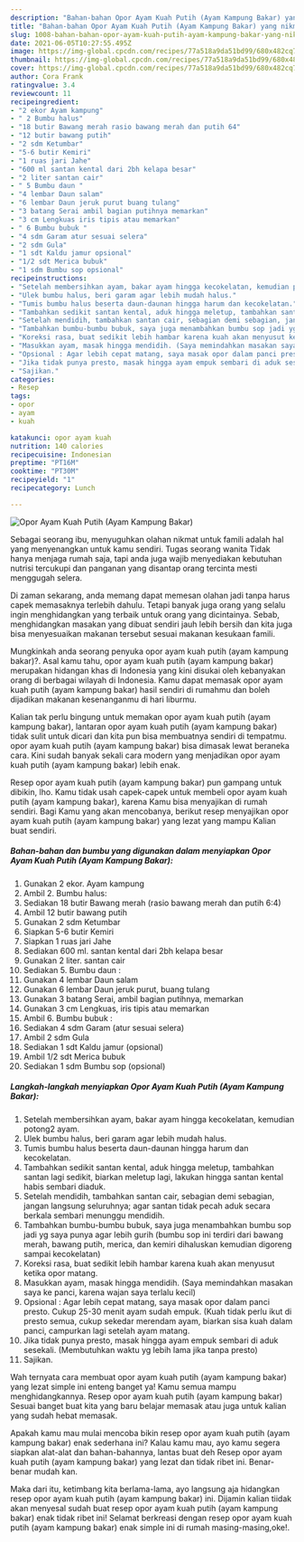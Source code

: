 ```yaml
---
description: "Bahan-bahan Opor Ayam Kuah Putih (Ayam Kampung Bakar) yang nikmat Untuk Jualan"
title: "Bahan-bahan Opor Ayam Kuah Putih (Ayam Kampung Bakar) yang nikmat Untuk Jualan"
slug: 1008-bahan-bahan-opor-ayam-kuah-putih-ayam-kampung-bakar-yang-nikmat-untuk-jualan
date: 2021-06-05T10:27:55.495Z
image: https://img-global.cpcdn.com/recipes/77a518a9da51bd99/680x482cq70/opor-ayam-kuah-putih-ayam-kampung-bakar-foto-resep-utama.jpg
thumbnail: https://img-global.cpcdn.com/recipes/77a518a9da51bd99/680x482cq70/opor-ayam-kuah-putih-ayam-kampung-bakar-foto-resep-utama.jpg
cover: https://img-global.cpcdn.com/recipes/77a518a9da51bd99/680x482cq70/opor-ayam-kuah-putih-ayam-kampung-bakar-foto-resep-utama.jpg
author: Cora Frank
ratingvalue: 3.4
reviewcount: 11
recipeingredient:
- "2 ekor Ayam kampung"
- " 2 Bumbu halus"
- "18 butir Bawang merah rasio bawang merah dan putih 64"
- "12 butir bawang putih"
- "2 sdm Ketumbar"
- "5-6 butir Kemiri"
- "1 ruas jari Jahe"
- "600 ml santan kental dari 2bh kelapa besar"
- "2 liter santan cair"
- " 5 Bumbu daun "
- "4 lembar Daun salam"
- "6 lembar Daun jeruk purut buang tulang"
- "3 batang Serai ambil bagian putihnya memarkan"
- "3 cm Lengkuas iris tipis atau memarkan"
- " 6 Bumbu bubuk "
- "4 sdm Garam atur sesuai selera"
- "2 sdm Gula"
- "1 sdt Kaldu jamur opsional"
- "1/2 sdt Merica bubuk"
- "1 sdm Bumbu sop opsional"
recipeinstructions:
- "Setelah membersihkan ayam, bakar ayam hingga kecokelatan, kemudian potong2 ayam."
- "Ulek bumbu halus, beri garam agar lebih mudah halus."
- "Tumis bumbu halus beserta daun-daunan hingga harum dan kecokelatan."
- "Tambahkan sedikit santan kental, aduk hingga meletup, tambahkan santan lagi sedikit, biarkan meletup lagi, lakukan hingga santan kental habis sembari diaduk."
- "Setelah mendidih, tambahkan santan cair, sebagian demi sebagian, jangan langsung seluruhnya; agar santan tidak pecah aduk secara berkala sembari menunggu mendidih."
- "Tambahkan bumbu-bumbu bubuk, saya juga menambahkan bumbu sop jadi yg saya punya agar lebih gurih (bumbu sop ini terdiri dari bawang merah, bawang putih, merica, dan kemiri dihaluskan kemudian digoreng sampai kecokelatan)"
- "Koreksi rasa, buat sedikit lebih hambar karena kuah akan menyusut ketika opor matang."
- "Masukkan ayam, masak hingga mendidih. (Saya memindahkan masakan saya ke panci, karena wajan saya terlalu kecil)"
- "Opsional : Agar lebih cepat matang, saya masak opor dalam panci presto. Cukup 25-30 menit ayam sudah empuk. (Kuah tidak perlu ikut di presto semua, cukup sekedar merendam ayam, biarkan sisa kuah dalam panci, campurkan lagi setelah ayam matang."
- "Jika tidak punya presto, masak hingga ayam empuk sembari di aduk sesekali. (Membutuhkan waktu yg lebih lama jika tanpa presto)"
- "Sajikan."
categories:
- Resep
tags:
- opor
- ayam
- kuah

katakunci: opor ayam kuah 
nutrition: 140 calories
recipecuisine: Indonesian
preptime: "PT16M"
cooktime: "PT30M"
recipeyield: "1"
recipecategory: Lunch

---
```



![Opor Ayam Kuah Putih (Ayam Kampung Bakar)](https://img-global.cpcdn.com/recipes/77a518a9da51bd99/680x482cq70/opor-ayam-kuah-putih-ayam-kampung-bakar-foto-resep-utama.jpg)

Sebagai seorang ibu, menyuguhkan olahan nikmat untuk famili adalah hal yang menyenangkan untuk kamu sendiri. Tugas seorang  wanita Tidak hanya menjaga rumah saja, tapi anda juga wajib menyediakan kebutuhan nutrisi tercukupi dan panganan yang disantap orang tercinta mesti menggugah selera.

Di zaman  sekarang, anda memang dapat memesan olahan jadi tanpa harus capek memasaknya terlebih dahulu. Tetapi banyak juga orang yang selalu ingin menghidangkan yang terbaik untuk orang yang dicintainya. Sebab, menghidangkan masakan yang dibuat sendiri jauh lebih bersih dan kita juga bisa menyesuaikan makanan tersebut sesuai makanan kesukaan famili. 



Mungkinkah anda seorang penyuka opor ayam kuah putih (ayam kampung bakar)?. Asal kamu tahu, opor ayam kuah putih (ayam kampung bakar) merupakan hidangan khas di Indonesia yang kini disukai oleh kebanyakan orang di berbagai wilayah di Indonesia. Kamu dapat memasak opor ayam kuah putih (ayam kampung bakar) hasil sendiri di rumahmu dan boleh dijadikan makanan kesenanganmu di hari liburmu.

Kalian tak perlu bingung untuk memakan opor ayam kuah putih (ayam kampung bakar), lantaran opor ayam kuah putih (ayam kampung bakar) tidak sulit untuk dicari dan kita pun bisa membuatnya sendiri di tempatmu. opor ayam kuah putih (ayam kampung bakar) bisa dimasak lewat beraneka cara. Kini sudah banyak sekali cara modern yang menjadikan opor ayam kuah putih (ayam kampung bakar) lebih enak.

Resep opor ayam kuah putih (ayam kampung bakar) pun gampang untuk dibikin, lho. Kamu tidak usah capek-capek untuk membeli opor ayam kuah putih (ayam kampung bakar), karena Kamu bisa menyajikan di rumah sendiri. Bagi Kamu yang akan mencobanya, berikut resep menyajikan opor ayam kuah putih (ayam kampung bakar) yang lezat yang mampu Kalian buat sendiri.

<!--inarticleads1-->

##### Bahan-bahan dan bumbu yang digunakan dalam menyiapkan Opor Ayam Kuah Putih (Ayam Kampung Bakar):

1. Gunakan 2 ekor. Ayam kampung
1. Ambil  2. Bumbu halus:
1. Sediakan 18 butir Bawang merah (rasio bawang merah dan putih 6:4)
1. Ambil 12 butir bawang putih
1. Gunakan 2 sdm Ketumbar
1. Siapkan 5-6 butir Kemiri
1. Siapkan 1 ruas jari Jahe
1. Sediakan 600 ml. santan kental dari 2bh kelapa besar
1. Gunakan 2 liter. santan cair
1. Sediakan  5. Bumbu daun :
1. Gunakan 4 lembar Daun salam
1. Gunakan 6 lembar Daun jeruk purut, buang tulang
1. Gunakan 3 batang Serai, ambil bagian putihnya, memarkan
1. Gunakan 3 cm Lengkuas, iris tipis atau memarkan
1. Ambil  6. Bumbu bubuk :
1. Sediakan 4 sdm Garam (atur sesuai selera)
1. Ambil 2 sdm Gula
1. Sediakan 1 sdt Kaldu jamur (opsional)
1. Ambil 1/2 sdt Merica bubuk
1. Sediakan 1 sdm Bumbu sop (opsional)




<!--inarticleads2-->

##### Langkah-langkah menyiapkan Opor Ayam Kuah Putih (Ayam Kampung Bakar):

1. Setelah membersihkan ayam, bakar ayam hingga kecokelatan, kemudian potong2 ayam.
1. Ulek bumbu halus, beri garam agar lebih mudah halus.
1. Tumis bumbu halus beserta daun-daunan hingga harum dan kecokelatan.
1. Tambahkan sedikit santan kental, aduk hingga meletup, tambahkan santan lagi sedikit, biarkan meletup lagi, lakukan hingga santan kental habis sembari diaduk.
1. Setelah mendidih, tambahkan santan cair, sebagian demi sebagian, jangan langsung seluruhnya; agar santan tidak pecah aduk secara berkala sembari menunggu mendidih.
1. Tambahkan bumbu-bumbu bubuk, saya juga menambahkan bumbu sop jadi yg saya punya agar lebih gurih (bumbu sop ini terdiri dari bawang merah, bawang putih, merica, dan kemiri dihaluskan kemudian digoreng sampai kecokelatan)
1. Koreksi rasa, buat sedikit lebih hambar karena kuah akan menyusut ketika opor matang.
1. Masukkan ayam, masak hingga mendidih. (Saya memindahkan masakan saya ke panci, karena wajan saya terlalu kecil)
1. Opsional : Agar lebih cepat matang, saya masak opor dalam panci presto. Cukup 25-30 menit ayam sudah empuk. (Kuah tidak perlu ikut di presto semua, cukup sekedar merendam ayam, biarkan sisa kuah dalam panci, campurkan lagi setelah ayam matang.
1. Jika tidak punya presto, masak hingga ayam empuk sembari di aduk sesekali. (Membutuhkan waktu yg lebih lama jika tanpa presto)
1. Sajikan.




Wah ternyata cara membuat opor ayam kuah putih (ayam kampung bakar) yang lezat simple ini enteng banget ya! Kamu semua mampu menghidangkannya. Resep opor ayam kuah putih (ayam kampung bakar) Sesuai banget buat kita yang baru belajar memasak atau juga untuk kalian yang sudah hebat memasak.

Apakah kamu mau mulai mencoba bikin resep opor ayam kuah putih (ayam kampung bakar) enak sederhana ini? Kalau kamu mau, ayo kamu segera siapkan alat-alat dan bahan-bahannya, lantas buat deh Resep opor ayam kuah putih (ayam kampung bakar) yang lezat dan tidak ribet ini. Benar-benar mudah kan. 

Maka dari itu, ketimbang kita berlama-lama, ayo langsung aja hidangkan resep opor ayam kuah putih (ayam kampung bakar) ini. Dijamin kalian tiidak akan menyesal sudah buat resep opor ayam kuah putih (ayam kampung bakar) enak tidak ribet ini! Selamat berkreasi dengan resep opor ayam kuah putih (ayam kampung bakar) enak simple ini di rumah masing-masing,oke!.

